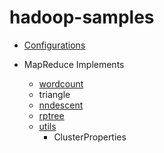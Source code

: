 # hadoop-samples

- [Configurations](config)

- MapReduce Implements
  - [wordcount](src/main/java/wordcount)
  - triangle
  - [nndescent](src/main/java/nndescent)
  - [rptree](src/main/java/rptree)
  - [utils](src/main/java/utils)
    - ClusterProperties
